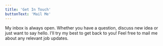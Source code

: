 ```yaml
---
title: 'Get In Touch'
buttonText: 'Mail Me'
---
```


My inbox is always open. Whether you have a question, discuss new idea or just want to say hello. I'll try my best to get back to you! Feel free to mail me about any relevant job updates.
